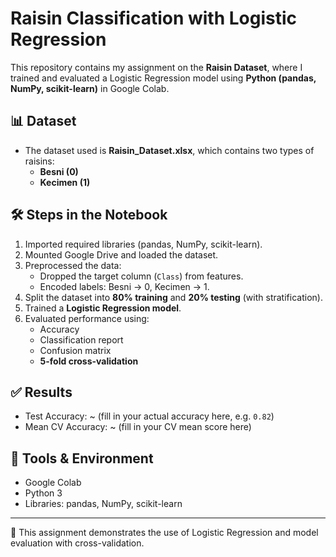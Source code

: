 # Raisin Classification with Logistic Regression

This repository contains my assignment on the **Raisin Dataset**, where I trained and evaluated a Logistic Regression model using **Python (pandas, NumPy, scikit-learn)** in Google Colab.

## 📊 Dataset
- The dataset used is **Raisin_Dataset.xlsx**, which contains two types of raisins:
  - **Besni (0)**
  - **Kecimen (1)**

## 🛠️ Steps in the Notebook
1. Imported required libraries (pandas, NumPy, scikit-learn).
2. Mounted Google Drive and loaded the dataset.
3. Preprocessed the data:
   - Dropped the target column (`Class`) from features.
   - Encoded labels: Besni → 0, Kecimen → 1.
4. Split the dataset into **80% training** and **20% testing** (with stratification).
5. Trained a **Logistic Regression model**.
6. Evaluated performance using:
   - Accuracy
   - Classification report
   - Confusion matrix
   - **5-fold cross-validation**

## ✅ Results
- Test Accuracy: ~ (fill in your actual accuracy here, e.g. `0.82`)
- Mean CV Accuracy: ~ (fill in your CV mean score here)

## 🚀 Tools & Environment
- Google Colab
- Python 3
- Libraries: pandas, NumPy, scikit-learn

---

📌 This assignment demonstrates the use of Logistic Regression and model evaluation with cross-validation.
